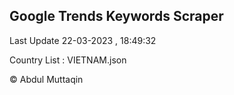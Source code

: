 

## Google Trends Keywords Scraper 
 
Last Update 22-03-2023 , 18:49:32

Country List :
VIETNAM.json



© Abdul Muttaqin 
